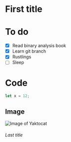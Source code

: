 # First title

# To do

- [x] Read binary analysis book
- [x] Learn git branch
- [x] Rustlings
- [ ] Sleep

# Code

```rust
let x = 12;
```

## Image
![Image of Yaktocat](https://octodex.github.com/images/yaktocat.png)

###### Last title
